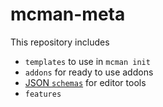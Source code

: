 # mcman-meta

This repository includes
- `templates` to use in `mcman init`
- `addons` for ready to use addons
- [JSON `schemas`](https://json-schema.org/) for editor tools
- `features`
